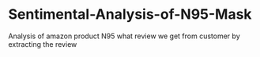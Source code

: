 # Sentimental-Analysis-of-N95-Mask
Analysis of amazon product N95 what review we get from customer by extracting the review 

